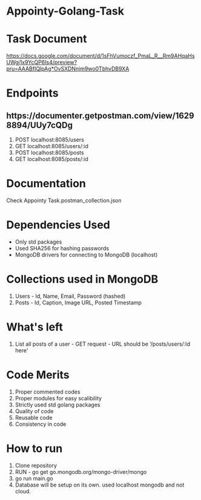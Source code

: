 # Appointy-Golang-Task

# Task Document
https://docs.google.com/document/d/1sFhVumoczf_PmaL_R__Rm9AHqaHsUWgj1x9YcQP6Is4/preview?pru=AAABfIQlpAg*OvSXDNnjm9wo0TbhvDB9XA

# Endpoints
<h2> https://documenter.getpostman.com/view/16298894/UUy7cQDg </h2>
<ol>
  <li> POST localhost:8085/users </li>
  <li> GET localhost:8085/users/:id </li>
  <li> POST localhost:8085/posts </li>
  <li> GET localhost:8085/posts/:id </li>
</ol>

# Documentation
Check Appointy Task.postman_collection.json 

# Dependencies Used
 - Only std packages
 - Used SHA256 for hashing passwords
 - MongoDB drivers for connecting to MongoDB (localhost)

# Collections used in MongoDB
1. Users - Id, Name, Email, Password (hashed)
2. Posts - Id, Caption, Image URL, Posted Timestamp

# What's left
1. List all posts of a user - GET request - URL should be ‘/posts/users/:Id here'

# Code Merits
1. Proper commented codes
2. Proper modules for easy scalibility
3. Strictly used std golang packages 
4. Quality of code
5. Reusable code
6. Consistency in code

# How to run
1. Clone repository
2. RUN - go get go.mongodb.org/mongo-driver/mongo
3. go run main.go
4. Database will be setup on its own. used localhost mongodb and not cloud.
